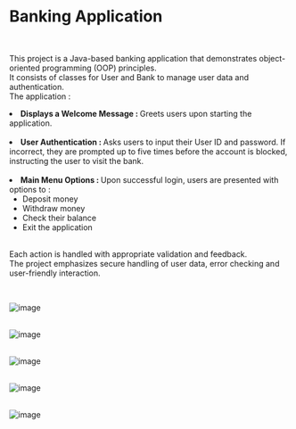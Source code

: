 <h1>Banking Application</h1> <br> 
<p>This project is a Java-based banking application that demonstrates object-oriented programming (OOP) principles.<br>
It consists of classes for User and Bank to manage user data and authentication.<br>
The application : <br>
<li><b>Displays a Welcome Message : </b>Greets users upon starting the application. </li> <br>
<li><b>User Authentication : </b>Asks users to input their User ID and password. If incorrect, they are prompted up to five times before the account is blocked, instructing the user to visit the bank. </li><br>
<li><b>Main Menu Options : </b>Upon successful login, users are presented with options to : <br>
<ul><li>Deposit money</li>
<li>Withdraw money</li>
<li>Check their balance</li>
<li>Exit the application</li></ul></li><br>
Each action is handled with appropriate validation and feedback. <br>
The project emphasizes secure handling of user data, error checking and user-friendly interaction.</p> <br>

![image](https://github.com/user-attachments/assets/a3dc9dc1-2926-4dc4-a5a8-11961d7b0af0)  <br><br>

![image](https://github.com/user-attachments/assets/087df274-73bb-4c32-9d38-41bc08bd8d9b)  <br><br>

![image](https://github.com/user-attachments/assets/97b5bed1-f519-4f13-890f-6b2612c0baf3)  <br><br>

![image](https://github.com/user-attachments/assets/f43764cf-7e25-48ee-a776-88829ec9872b)  <br><br>

![image](https://github.com/user-attachments/assets/1c949123-f963-42d4-9230-2eb97db79eb0)  <br><br>
